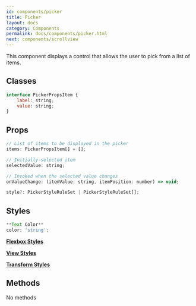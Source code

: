 ```yaml
---
id: components/picker
title: Picker
layout: docs
category: Components
permalink: docs/components/picker.html
next: components/scrollview
---
```


This component displays a control that allows the user to pick from a list of items.

## Classes
``` javascript
interface PickerPropsItem {
    label: string;
    value: string;
}
```

## Props
``` javascript
// List of items to be displayed in the picker
items: PickerPropsItem[] = [];

// Initially-selected item
selectedValue: string;

// Invoked when the selected value changes
onValueChange: (itemValue: string, itemPosition: number) => void;

style?: PickerStyleRuleSet | PickerStyleRuleSet[];
```

## Styles

``` javascript
**Text Color**
color: 'string';
```

[**Flexbox Styles**](/docs/styles.html#flexbox-style-attributes)

[**View Styles**](/docs/styles.html#view-style-attributes)

[**Transform Styles**](/docs/styles.html#transform-style-attributes)

## Methods

No methods